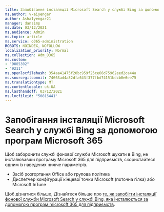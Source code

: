 ```yaml
---
title: Запобігання інсталяції Microsoft Search у службі Bing за допомогою програм Microsoft 365
ms.author: v-aiyengar
author: AshaIyengar21
manager: dansimp
ms.date: 03/12/2021
ms.audience: Admin
ms.topic: article
ms.service: o365-administration
ROBOTS: NOINDEX, NOFOLLOW
localization_priority: Normal
ms.collection: Adm_O365
ms.custom:
- "9005302"
- "9211"
ms.openlocfilehash: 354aa41475f20bc959f25ce66d75962eed2ca44a
ms.sourcegitcommit: 74663ad4a32dfa643f377fbd74151bdcb0e6ee75
ms.translationtype: MT
ms.contentlocale: uk-UA
ms.lasthandoff: 03/12/2021
ms.locfileid: "50816441"
---
```

# <a name="prevent-microsoft-search-in-bing-from-installing-with-microsoft-365-apps"></a>Запобігання інсталяції Microsoft Search у службі Bing за допомогою програм Microsoft 365

Щоб заборонити службі фонової служби Microsoft шукати в Bing, не інсталювавши програму Microsoft 365 для підприємств, скористайтеся одним із наведених нижче параметрів.

- Засіб розгортання Office або групова політика
- Диспетчер конфігурації кінцевої точки Microsoft (поточна гілка) або Microsoft InTune

Щоб дізнатися більше, Дізнайтеся більше про [те, як запобігти інсталяції фонової служби Microsoft Search у службі Bing, яка інсталюється за допомогою програм microsoft 365 для підприємств](https://go.microsoft.com/fwlink/?linkid=2151946).
